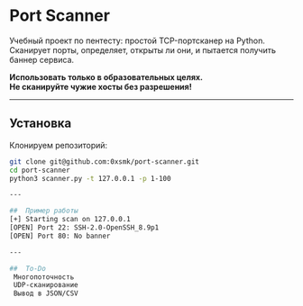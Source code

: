 #  Port Scanner

Учебный проект по пентесту: простой TCP-портсканер на Python.  
Сканирует порты, определяет, открыты ли они, и пытается получить баннер сервиса.  

 **Использовать только в образовательных целях.  
Не сканируйте чужие хосты без разрешения!**

---

##  Установка
Клонируем репозиторий:
```bash
git clone git@github.com:0xsmk/port-scanner.git
cd port-scanner
python3 scanner.py -t 127.0.0.1 -p 1-100

---

##  Пример работы
[+] Starting scan on 127.0.0.1
[OPEN] Port 22: SSH-2.0-OpenSSH_8.9p1
[OPEN] Port 80: No banner

---

##  To-Do
 Многопоточность
 UDP-сканирование
 Вывод в JSON/CSV